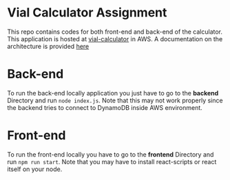 # Vial Calculator Assignment

This repo contains codes for both front-end and back-end of the calculator. This application is hosted at [vial-calculator](http://vial-calculator-frontend.s3-website-sa-east-1.amazonaws.com/) in AWS. A documentation on the architecture is provided [here](https://github.com/Johnvanazzi/vial-calculator/blob/main/Vial%20SWE%20Calculator%20Assignment.pdf)

# Back-end
To run the back-end locally application you just have to go to the **backend** Directory and run ```node index.js```. Note that this may not work properly since the backend tries to connect to DynamoDB inside AWS environment.

# Front-end
To run the front-end locally you have to go to the **frontend** Directory and run ```npm run start```. Note that you may have to install react-scripts or react itself on your node.
